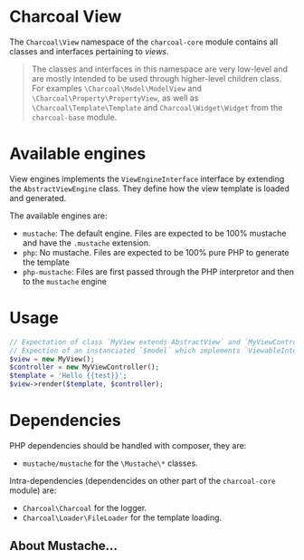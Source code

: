 Charcoal View
=============

The `Charcoal\View` namespace of the `charcoal-core` module contains all classes and interfaces pertaining to _views_.

> The classes and interfaces in this namespace are very low-level and are mostly intended to be used through higher-level children class. For examples `\Charcoal\Model\ModelView` and `\Charcoal\Property\PropertyView`, as well as `\Charcoal\Template\Template` and `Charcoal\Widget\Widget` from the `charcoal-base` module.

# Available engines

View engines implements the `ViewEngineInterface` interface by extending the `AbstractViewEngine` class. They define how the view template is loaded and generated.

The available engines are:
- `mustache`: The default engine. Files are expected to be 100% mustache and have the `.mustache` extension.
- `php`: No mustache. Files are expected to be 100% pure PHP to generate the template
- `php-mustache`: Files are first passed through the PHP interpretor and then to the `mustache` engine

# Usage

```php
// Expectation of class `MyView extends AbstractView` and `MyViewControllor extends AbstractViewController`
// Expection of an instanciated `$model` which implements `ViewableInterface`
$view = new MyView();
$controller = new MyViewController();
$template = 'Hello {{test}}';
$view->render($template, $controller);
```

# Dependencies

PHP dependencies should be handled with composer, they are:
- `mustache/mustache` for the `\Mustache\*` classes.

Intra-dependencies (dependencides on other part of the `charcoal-core` module) are:
- `Charcoal\Charcoal` for the logger.
- `Charcoal\Loader\FileLoader` for the template loading.

## About Mustache...



